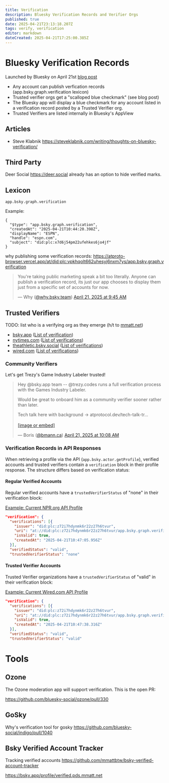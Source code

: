 ```yaml
---
title: Verification
description: Bluesky Verification Records and Verifier Orgs
published: true
date: 2025-04-21T23:13:18.207Z
tags: verify, verification
editor: markdown
dateCreated: 2025-04-21T17:25:00.385Z
---
```


# Bluesky Verification Records

Launched by Bluesky on April 21st [blog post](https://bsky.social/about/blog/04-21-2025-verification)

* Any account can publish verfication records (app.bsky.graph.verification lexicon)
* Trusted verifier orgs get a "scalloped blue checkmark" (see blog post)
* The Bluesky app will display a blue checkmark for any account listed in a verification record posted by a Trusted Verifier org.
* Trusted Verifiers are listed internally in Bluesky's AppView

## Articles

* Steve Klabnik https://steveklabnik.com/writing/thoughts-on-bluesky-verification/

## Third Party

Deer Social https://deer.social already has an option to hide verified marks.

## Lexicon

`app.bsky.graph.verification`

Example:

```
{
  "$type": "app.bsky.graph.verification",
  "createdAt": "2025-04-21T10:44:20.398Z",
  "displayName": "ESPN",
  "handle": "espn.com",
  "subject": "did:plc:x7d6j54pm22ufehkes6jo4jf"
}
```

why publishing some verification records: https://atproto-browser.vercel.app/at/did:plc:vpkhqolt662uhesyj6nxm7ys/app.bsky.graph.verification

<blockquote class="bluesky-embed" data-bluesky-uri="at://did:plc:vpkhqolt662uhesyj6nxm7ys/app.bsky.feed.post/3lndmggj6ns2s" data-bluesky-cid="bafyreigmqsnows45d3mk754dplqvzhvm6xnqtbyc5xvy2ydf42eejvo67m" data-bluesky-embed-color-mode="system"><p lang="en">You&#x27;re taking public marketing speak a bit too literally. Anyone can publish a verification record, its just our app chooses to display them just from a specific set of accounts for now.</p>&mdash; Why (<a href="https://bsky.app/profile/did:plc:vpkhqolt662uhesyj6nxm7ys?ref_src=embed">@why.bsky.team</a>) <a href="https://bsky.app/profile/did:plc:vpkhqolt662uhesyj6nxm7ys/post/3lndmggj6ns2s?ref_src=embed">April 21, 2025 at 9:45 AM</a></blockquote><script async src="https://embed.bsky.app/static/embed.js" charset="utf-8"></script>


## Trusted Verifiers

TODO: list who is a verifying org as they emerge (h/t to [mmatt.net](https://bsky.app/profile/mmatt.net/post/3lne2ud2us22b))

* [bsky.app](https://bsky.app/profile/bsky.app) ([List of verification](https://pdsls.dev/at://did:plc:z72i7hdynmk6r22z27h6tvur/app.bsky.graph.verification))
* [nytimes.com](https://bsky.app/profile/nytimes.com) ([List of verifications](https://pdsls.dev/at://did:plc:eclio37ymobqex2ncko63h4r/app.bsky.graph.verification))
* [theathletic.bsky.social](https://bsky.app/profile/theathletic.bsky.social) ([List of verifications](https://pdsls.dev/at://did:plc:b2kutgxqlltwc6lhs724cfwr/app.bsky.graph.verification))
* [wired.com](https://bsky.app/profile/wired.com) ([List of verifications](https://pdsls.dev/at://did:plc:inz4fkbbp7ms3ixufw6xuvdi/app.bsky.graph.verification))

### Community Verifiers

Let's get Trezy's Game Industry Labeler trusted!

<blockquote class="bluesky-embed" data-bluesky-uri="at://did:plc:2cxgdrgtsmrbqnjkwyplmp43/app.bsky.feed.post/3lndnp4zrxc24" data-bluesky-cid="bafyreih7gs5ric5v6n4ftgp7jnv3z5kam4i3agi5ldxolu3aolrnymbhq4" data-bluesky-embed-color-mode="system"><p lang="en">Hey @bsky.app team -- @trezy.codes runs a full verification process with the Games Industry Labeler.

Would be great to onboard him as a community verifier sooner rather than later.

Tech talk here with background -&gt; atprotocol.dev/tech-talk-tr...<br><br><a href="https://bsky.app/profile/did:plc:2cxgdrgtsmrbqnjkwyplmp43/post/3lndnp4zrxc24?ref_src=embed">[image or embed]</a></p>&mdash; Boris (<a href="https://bsky.app/profile/did:plc:2cxgdrgtsmrbqnjkwyplmp43?ref_src=embed">@bmann.ca</a>) <a href="https://bsky.app/profile/did:plc:2cxgdrgtsmrbqnjkwyplmp43/post/3lndnp4zrxc24?ref_src=embed">April 21, 2025 at 10:08 AM</a></blockquote><script async src="https://embed.bsky.app/static/embed.js" charset="utf-8"></script>


### Verification Records in API Responses

When retrieving a profile via the API (`app.bsky.actor.getProfile`), verified accounts and trusted verifiers contain a `verification` block in their profile response. The structure differs based on verification status:

#### Regular Verified Accounts

Regular verified accounts have a `trustedVerifierStatus` of "none" in their verification block:

[Example: Current NPR.org API Profile](https://public.api.bsky.app/xrpc/app.bsky.actor.getProfile?actor=did:plc:ln72v57ivz2g46uqf4xxqiuh)

```json
"verification": {
  "verifications": [{
    "issuer": "did:plc:z72i7hdynmk6r22z27h6tvur",
    "uri": "at://did:plc:z72i7hdynmk6r22z27h6tvur/app.bsky.graph.verification/3lndpuhmhal2i",
    "isValid": true,
    "createdAt": "2025-04-21T10:47:05.956Z"
  }],
  "verifiedStatus": "valid",
  "trustedVerifierStatus": "none"
```
#### Trusted Verifier Accounts

Trusted Verifier organizations have a `trustedVerifierStatus` of "valid" in their verification block:

[Example: Current Wired.com API Profile](https://public.api.bsky.app/xrpc/app.bsky.actor.getProfile?actor=did%3Aplc%3Ainz4fkbbp7ms3ixufw6xuvdi)

```json
"verification": {
  "verifications": [{
    "issuer": "did:plc:z72i7hdynmk6r22z27h6tvur",
    "uri": "at://did:plc:z72i7hdynmk6r22z27h6tvur/app.bsky.graph.verification/3lndpvghzm32x",
    "isValid": true,
    "createdAt": "2025-04-21T10:47:38.316Z"
  }],
  "verifiedStatus": "valid",
  "trustedVerifierStatus": "valid"
```
# Tools

## Ozone

The Ozone moderation app will support verification. This is the open PR:

https://github.com/bluesky-social/ozone/pull/330

## GoSky

Why's verification tool for gosky https://github.com/bluesky-social/indigo/pull/1040

## Bsky Verified Account Tracker

Tracking verified accounts https://github.com/mmattbtw/bsky-verified-account-tracker

https://bsky.app/profile/verified.pds.mmatt.net